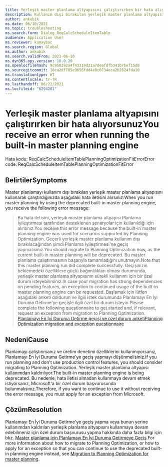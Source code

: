 ```yaml
---
title: Yerleşik master planlama altyapısını çalıştırırken bir hata alıyorsunuz
description: Kullanım dışı bırakılan yerleşik master planlama altyapısını çalıştırdığınızda bir hata iletisi alıyorsunuz.
author: ankubik
ms.date: 06/10/2021
ms.topic: troubleshooting
ms.search.form: Dialog_ReqCalcScheduleItemTable
audience: Application User
ms.reviewer: kamaybac
ms.search.region: Global
ms.author: ankubik
ms.search.validFrom: 2021-06-10
ms.dyn365.ops.version: 10.0.20
ms.openlocfilehash: 9c950292a4f43319d21a7deafdfb341b7bef15d8
ms.sourcegitcommit: 18ca2df785e9656fdd4e8c0734eca2b2624fda10
ms.translationtype: HT
ms.contentlocale: tr-TR
ms.lasthandoff: 06/22/2021
ms.locfileid: "6294201"
---
```

# <a name="you-receive-an-error-when-running-the-built-in-master-planning-engine"></a><span data-ttu-id="3b377-103">Yerleşik master planlama altyapısını çalıştırırken bir hata alıyorsunuz</span><span class="sxs-lookup"><span data-stu-id="3b377-103">You receive an error when running the built-in master planning engine</span></span>

<span data-ttu-id="3b377-104">Hata kodu: ReqCalcScheduleItemTablePlanningOptimizationFitError</span><span class="sxs-lookup"><span data-stu-id="3b377-104">Error code: ReqCalcScheduleItemTablePlanningOptimizationFitError</span></span>

## <a name="symptoms"></a><span data-ttu-id="3b377-105">Belirtiler</span><span class="sxs-lookup"><span data-stu-id="3b377-105">Symptoms</span></span>

<span data-ttu-id="3b377-106">Master planlamayı kullanım dışı bırakılan yerleşik master planlama altyapısını kullanarak çalıştırdığınızda aşağıdaki hata iletisini alırsınız:</span><span class="sxs-lookup"><span data-stu-id="3b377-106">When you run master planning by using the deprecated built-in master planning engine, you receive the following error message:</span></span>

> <span data-ttu-id="3b377-107">Bu hata iletisini, yerleşik master planlama altyapısı Planlama İyileştirmesi tarafından desteklenen senaryolar için kullanıldığı için alırsınız.</span><span class="sxs-lookup"><span data-stu-id="3b377-107">You receive this error message because the built-in master planning engine was used for scenarios supported by Planning Optimization.</span></span> <span data-ttu-id="3b377-108">Geçerli yerleşik master planlama kullanım dışı bırakılacağından şimdi Planlama İyileştirmesi'ne geçiş yapmalısınız.</span><span class="sxs-lookup"><span data-stu-id="3b377-108">You should migrate to Planning Optimization now, as the current built-in master planning will be deprecated.</span></span> <span data-ttu-id="3b377-109">Bu master planlama çalıştırmasının başarıyla tamamladığını unutmayın.</span><span class="sxs-lookup"><span data-stu-id="3b377-109">Note that this master planning run did complete successfully.</span></span> <span data-ttu-id="3b377-110">Geçişinizin beklemedeki özelliklere güçlü bağımlılıkları olması durumunda, yerleşik master planlama altyapısının sürekli kullanımı için bir özel durum isteyebilirsiniz.</span><span class="sxs-lookup"><span data-stu-id="3b377-110">In case your migration has strong dependencies on pending features, an exception to continued usage of the built-in master planning engine can be requested.</span></span> <span data-ttu-id="3b377-111">Başlamak için lütfen aşağıdaki anketi doldurun ve ilgili istek durumunda Planlamayı En İyi Duruma Getirme'ye geçişle ilgili özel bir durum isteyin.</span><span class="sxs-lookup"><span data-stu-id="3b377-111">Please complete the following questionnaire to get started and, if relevant, request an exception from migration to Planning Optimization.</span></span> [<span data-ttu-id="3b377-112">Planlamayı En İyi Duruma Getirme geçişi ve özel durum anketi</span><span class="sxs-lookup"><span data-stu-id="3b377-112">Planning Optimization migration and exception questionnaire</span></span>](https://go.microsoft.com/fwlink/?linkid=2144962)

## <a name="cause"></a><span data-ttu-id="3b377-113">Nedeni</span><span class="sxs-lookup"><span data-stu-id="3b377-113">Cause</span></span>

<span data-ttu-id="3b377-114">Planlamayı çalıştırırsanız ve üretim denetimi özelliklerini kullanmıyorsanız, Planlamayı En İyi Duruma Getirme'ye geçiş yapmayı düşünmelisiniz.</span><span class="sxs-lookup"><span data-stu-id="3b377-114">If you run planning and don't use production control features, you should consider migrating to Planning Optimization.</span></span> <span data-ttu-id="3b377-115">Yerleşik master planlama altyapısı kullanımdan kaldırılıyor.</span><span class="sxs-lookup"><span data-stu-id="3b377-115">The built-in master planning engine is being deprecated.</span></span> <span data-ttu-id="3b377-116">Bu nedenle, hata iletisi almadan kullanmaya devam etmek istiyorsanız, Microsoft'a bir özel durum başvurusunda bulunmalısınız.</span><span class="sxs-lookup"><span data-stu-id="3b377-116">Therefore, if you want to continue to use it without receiving the error message, you must apply for an exception from Microsoft.</span></span>

## <a name="resolution"></a><span data-ttu-id="3b377-117">Çözüm</span><span class="sxs-lookup"><span data-stu-id="3b377-117">Resolution</span></span>

<span data-ttu-id="3b377-118">Planlamayı En İyi Duruma Getirme'ye geçiş yapma veya bunun yerine kullanımdan kaldırılan yerleşik planlama altyapısını kullanmaya devam edebilmeniz için özel durum başvurusu yapma hakkında daha fazla bilgi için bkz. [Master planlama için Planlamayı En İyi Duruma Getirmeye Geçiş](/dynamics365/supply-chain/master-planning/new-master-planning-engine).</span><span class="sxs-lookup"><span data-stu-id="3b377-118">For more information about how to migrate to Planning Optimization, or how to apply for an exception so that you can continue to use the deprecated built-in planning engine instead, see [Migration to Planning Optimization for master planning](/dynamics365/supply-chain/master-planning/new-master-planning-engine).</span></span>
